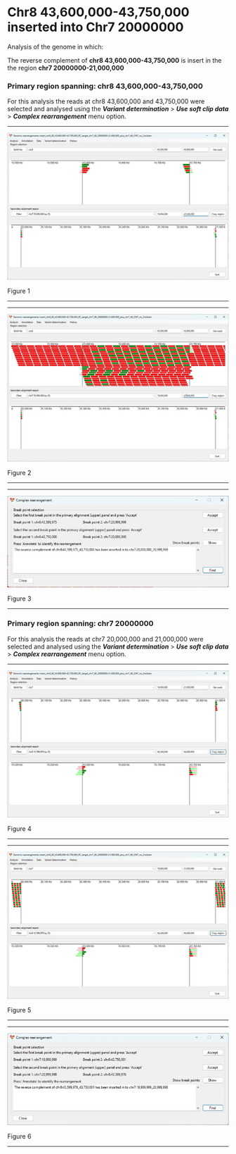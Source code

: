 # Chr8 43,600,000-43,750,000  inserted into Chr7 20000000

Analysis of the genome in which: 

The reverse complement of **chr8 43,600,000-43,750,000** is insert in the the region **chr7 20000000-21,000,000**

### Primary region spanning: chr8 43,600,000-43,750,000 

For this analysis the reads at chr8 43,600,000 and 43,750,000 were selected and analysed using the ___Variant determination___ > ___Use soft clip data___ > ___Complex rearrangement___ menu option.<hr />

![image](images/insert_chr8_60_43,600,000-43,750,000_RC_target_chr7_60_20000000-21,000,000_plus_chr7_60_ONT_no_2nd_1.jpg)

Figure 1

<hr />

<hr />

![image](images/insert_chr8_60_43,600,000-43,750,000_RC_target_chr7_60_20000000-21,000,000_plus_chr7_60_ONT_no_2nd_1_all.jpg)

Figure 2

<hr />

<hr />

![image](images/insert_chr8_60_43,600,000-43,750,000_RC_target_chr7_60_20000000-21,000,000_plus_chr7_60_ONT_no_2nd_1_results.jpg)

Figure 3

<hr />

### Primary region spanning: chr7 20000000 

For this analysis the reads at chr7 20,000,000 and 21,000,000 were selected and analysed using the ___Variant determination___ > ___Use soft clip data___ > ___Complex rearrangement___ menu option.<hr />

![image](images/insert_chr8_60_43,600,000-43,750,000_RC_target_chr7_60_20000000-21,000,000_plus_chr7_60_ONT_no_2nd_2.jpg)

Figure 4

<hr />

<hr />

![image](images/insert_chr8_60_43,600,000-43,750,000_RC_target_chr7_60_20000000-21,000,000_plus_chr7_60_ONT_no_2nd_2_all.jpg)

Figure 5

<hr />

<hr />

![image](images/insert_chr8_60_43,600,000-43,750,000_RC_target_chr7_60_20000000-21,000,000_plus_chr7_60_ONT_no_2nd_2_results.jpg)

Figure 6

<hr />


